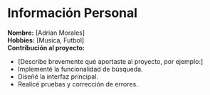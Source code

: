 # Información Personal

**Nombre:** [Adrian Morales]  
**Hobbies:** [Musica, Futbol]  
**Contribución al proyecto:**  
- [Describe brevemente qué aportaste al proyecto, por ejemplo:]  
- Implementé la funcionalidad de búsqueda.  
- Diseñé la interfaz principal.  
- Realicé pruebas y corrección de errores.
